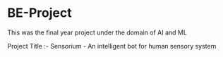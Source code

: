 # BE-Project
This was the final year project under the domain of AI and ML

Project Title :- Sensorium - An intelligent bot for human sensory system
